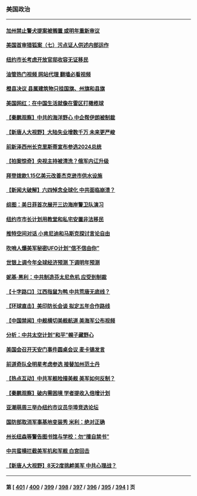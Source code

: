 ### 美国政治
---
#### [加州禁止警犬提案被搁置 或明年重新审议](../../pages/ncid1078159/n14011509.md?06071645) 
#### [美国首审猎狐案（七）污点证人供述内部运作](../../pages/ncid1078159/n14011455.md?06071645) 
#### [纽约市长考虑开放官邸收容无证移民](../../pages/ncid1078159/n14011405.md?06071645) 
#### [油管热门视频 网站代理 翻墙必看视频](http://138.2.39.72:81/youtube.html?epic-marker?06071645)
#### [橙县决议 县属建筑物只挂国旗、州旗和县旗](../../pages/ncid1078159/n14011384.md?06071645) 
#### [美国网红：在中国生活就像在雷区打橄榄球](../../pages/ncid1078159/n14011345.md?06071645) 
#### [【秦鹏观察】中共的海洋野心 中企帮伊朗被制裁](../../pages/ncid1078159/n14011282.md?06071645) 
#### [【新唐人大视野】大陆失业增数千万 未来更严峻](../../pages/ncid1078159/n14011270.md?06071645) 
#### [前新泽西州长克里斯蒂宣布参选2024总统](../../pages/ncid1078159/n14011250.md?06071645) 
#### [【拍案惊奇】央视主持被清洗？俄军内讧升级](../../pages/ncid1078159/n14011239.md?06071645) 
#### [拜登拨款1.15亿美元改善杰克逊市供水设施](../../pages/ncid1078159/n14011222.md?06071645) 
#### [【新闻大破解】六四悼念全球化 中共面临崩溃？](../../pages/ncid1078159/n14011236.md?06071645) 
#### [组图：美日菲首次展开三边海岸警卫队演习](../../pages/ncid1078159/n14011143.md?06071645) 
#### [纽约市市长计划用教堂和私宅安置非法移民](../../pages/ncid1078159/n14011174.md?06071645) 
#### [推特空间对话 小肯尼迪和马斯克探讨言论自由](../../pages/ncid1078159/n14011163.md?06071645) 
#### [吹哨人爆美军秘密UFO计划“信不信由你”](../../pages/ncid1078159/n14011155.md?06071645) 
#### [世银上调今年全球经济预测 下调明年预测](../../pages/ncid1078159/n14011150.md?06071645) 
#### [妮基‧黑利：中共制造芬太尼危机 应受到制裁](../../pages/ncid1078159/n14011167.md?06071645) 
#### [【十字路口】江西指鼠为鸭 中共荒唐无底线？](../../pages/ncid1078159/n14011078.md?06071645) 
#### [【环球直击】美印防长会谈 拟定五年合作路线](../../pages/ncid1078159/n14010617.md?06071645) 
#### [【中国禁闻】中舰横切美舰航道 美海军公布视频](../../pages/ncid1078159/n14010562.md?06071645) 
#### [分析：中共太空计划“和平”幌子藏野心](../../pages/ncid1078159/n14009986.md?06071645) 
#### [美国会召开天安门事件圆桌会议 麦卡锡发言](../../pages/ncid1078159/n14010697.md?06071645) 
#### [前道奇队全明星考虑参选 接替加州范士丹](../../pages/ncid1078159/n14010846.md?06071645) 
#### [【热点互动】中共军舰险撞美舰 美军如何反制？](../../pages/ncid1078159/n14010627.md?06071645) 
#### [【秦鹏观察】破内需困境 学者提收入倍增计划](../../pages/ncid1078159/n14010741.md?06071645) 
#### [亚潮萌周三举办纽约市议员华埠竞选论坛](../../pages/ncid1078159/n14010790.md?06071645) 
#### [国防部取消军事基地变装秀 米利：绝对正确](../../pages/ncid1078159/n14010682.md?06071645) 
#### [州长纽森等警告图书馆与学校：勿“擅自禁书”](../../pages/ncid1078159/n14010678.md?06071645) 
#### [中共蛮横拦截美军机和军舰 白宫回击](../../pages/ncid1078159/n14010602.md?06071645) 
#### [【新唐人大视野】8天2度挑衅美军 中共心理战？](../../pages/ncid1078159/n14010620.md?06071645) 

---
#### 第 [ [401](./401.md?06071645) / [400](./400.md?06071645) / [399](./399.md?06071645) / [398](./398.md?06071645) / [397](./397.md?06071645) / [396](./396.md?06071645) / [395](./395.md?06071645) / [394](./394.md?06071645) ] 页

